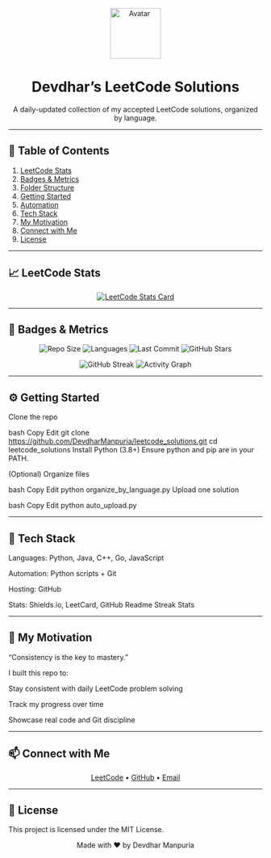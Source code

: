 <!--
  ________________________________________________________________
 |                                                                |
 |              💻 Devdhar’s LeetCode Solutions Repo               |
 |________________________________________________________________|
  
  A beautifully automated showcase of my daily LeetCode journey.
-->

<p align="center">
  <img src="https://github.com/DevdharManpuria.png" width="100" alt="Avatar" />
  <h1 align="center">Devdhar’s LeetCode Solutions</h1>
  <p align="center">
    A daily-updated collection of my accepted LeetCode solutions, organized by language.
  </p>
</p>

---

## 🌟 Table of Contents

1. [LeetCode Stats](#📈-leetcode-stats)  
2. [Badges & Metrics](#🚀-badges--metrics)  
3. [Folder Structure](#📁-folder-structure)  
4. [Getting Started](#⚙️-getting-started)  
5. [Automation](#🤖-automation)  
6. [Tech Stack](#🔧-tech-stack)  
7. [My Motivation](#🧠-my-motivation)  
8. [Connect with Me](#📫-connect-with-me)  
9. [License](#📜-license)  

---

## 📈 LeetCode Stats

<p align="center">
  <a href="https://leetcode.com/DevGamesdtn/">
    <img src="https://leetcard.jacoblin.cool/DevGamesdtn?theme=dark&ext=heatmap" alt="LeetCode Stats Card" />
  </a>
</p>

---

## 🚀 Badges & Metrics

<p align="center">
  <img src="https://img.shields.io/github/repo-size/DevdharManpuria/leetcode_solutions?style=flat-square" alt="Repo Size" />
  <img src="https://img.shields.io/github/languages/count/DevdharManpuria/leetcode_solutions?style=flat-square" alt="Languages" />
  <img src="https://img.shields.io/github/last-commit/DevdharManpuria/leetcode_solutions?style=flat-square" alt="Last Commit" />
  <img src="https://img.shields.io/github/stars/DevdharManpuria/leetcode_solutions?style=social" alt="GitHub Stars" />
</p>

<p align="center">
  <img src="https://github-readme-streak-stats.herokuapp.com/?user=DevdharManpuria&theme=dark&hide_border=true" alt="GitHub Streak" />
  <img src="https://github-readme-activity-graph.cyclic.app/graph?username=DevdharManpuria&theme=github-dark&area=true&hide_border=true" alt="Activity Graph" />
</p>

---


## ⚙️ Getting Started
Clone the repo

bash
Copy
Edit
git clone https://github.com/DevdharManpuria/leetcode_solutions.git
cd leetcode_solutions
Install Python (3.8+)
Ensure python and pip are in your PATH.

(Optional) Organize files

bash
Copy
Edit
python organize_by_language.py
Upload one solution

bash
Copy
Edit
python auto_upload.py

---

## 🔧 Tech Stack
Languages: Python, Java, C++, Go, JavaScript

Automation: Python scripts + Git

Hosting: GitHub

Stats: Shields.io, LeetCard, GitHub Readme Streak Stats

---

## 🧠 My Motivation
“Consistency is the key to mastery.”

I built this repo to:

Stay consistent with daily LeetCode problem solving

Track my progress over time

Showcase real code and Git discipline

---

## 📫 Connect with Me
<p align="center"> <a href="https://leetcode.com/DevGamesdtn/">LeetCode</a> • <a href="https://github.com/DevdharManpuria">GitHub</a> • <a href="mailto:manpuriadevdhar95@gmail.com">Email</a> </p>

---

## 📜 License
This project is licensed under the MIT License.

<p align="center"> Made with ❤️ by Devdhar Manpuria </p> 







